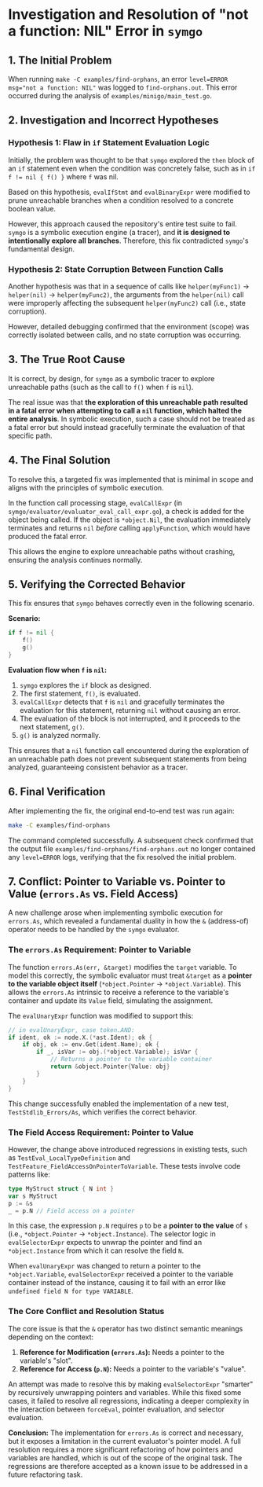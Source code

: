 # Investigation and Resolution of "not a function: NIL" Error in `symgo`

## 1. The Initial Problem

When running `make -C examples/find-orphans`, an error `level=ERROR msg="not a function: NIL"` was logged to `find-orphans.out`. This error occurred during the analysis of `examples/minigo/main_test.go`.

## 2. Investigation and Incorrect Hypotheses

### Hypothesis 1: Flaw in `if` Statement Evaluation Logic

Initially, the problem was thought to be that `symgo` explored the `then` block of an `if` statement even when the condition was concretely false, such as in `if f != nil { f() }` where `f` was nil.

Based on this hypothesis, `evalIfStmt` and `evalBinaryExpr` were modified to prune unreachable branches when a condition resolved to a concrete boolean value.

However, this approach caused the repository's entire test suite to fail. `symgo` is a symbolic execution engine (a tracer), and **it is designed to intentionally explore all branches**. Therefore, this fix contradicted `symgo`'s fundamental design.

### Hypothesis 2: State Corruption Between Function Calls

Another hypothesis was that in a sequence of calls like `helper(myFunc1)` -> `helper(nil)` -> `helper(myFunc2)`, the arguments from the `helper(nil)` call were improperly affecting the subsequent `helper(myFunc2)` call (i.e., state corruption).

However, detailed debugging confirmed that the environment (scope) was correctly isolated between calls, and no state corruption was occurring.

## 3. The True Root Cause

It is correct, by design, for `symgo` as a symbolic tracer to explore unreachable paths (such as the call to `f()` when `f` is `nil`).

The real issue was that **the exploration of this unreachable path resulted in a fatal error when attempting to call a `nil` function, which halted the entire analysis**. In symbolic execution, such a case should not be treated as a fatal error but should instead gracefully terminate the evaluation of that specific path.

## 4. The Final Solution

To resolve this, a targeted fix was implemented that is minimal in scope and aligns with the principles of symbolic execution.

In the function call processing stage, `evalCallExpr` (in `symgo/evaluator/evaluator_eval_call_expr.go`), a check is added for the object being called. If the object is `*object.Nil`, the evaluation immediately terminates and returns `nil` *before* calling `applyFunction`, which would have produced the fatal error.

This allows the engine to explore unreachable paths without crashing, ensuring the analysis continues normally.

## 5. Verifying the Corrected Behavior

This fix ensures that `symgo` behaves correctly even in the following scenario.

**Scenario:**
```go
if f != nil {
    f()
    g()
}
```

**Evaluation flow when `f` is `nil`:**

1.  `symgo` explores the `if` block as designed.
2.  The first statement, `f()`, is evaluated.
3.  `evalCallExpr` detects that `f` is `nil` and gracefully terminates the evaluation for this statement, returning `nil` without causing an error.
4.  The evaluation of the block is not interrupted, and it proceeds to the next statement, `g()`.
5.  `g()` is analyzed normally.

This ensures that a `nil` function call encountered during the exploration of an unreachable path does not prevent subsequent statements from being analyzed, guaranteeing consistent behavior as a tracer.

## 6. Final Verification

After implementing the fix, the original end-to-end test was run again:
```bash
make -C examples/find-orphans
```
The command completed successfully. A subsequent check confirmed that the output file `examples/find-orphans/find-orphans.out` no longer contained any `level=ERROR` logs, verifying that the fix resolved the initial problem.

## 7. Conflict: Pointer to Variable vs. Pointer to Value (`errors.As` vs. Field Access)

A new challenge arose when implementing symbolic execution for `errors.As`, which revealed a fundamental duality in how the `&` (address-of) operator needs to be handled by the `symgo` evaluator.

### The `errors.As` Requirement: Pointer to Variable

The function `errors.As(err, &target)` modifies the `target` variable. To model this correctly, the symbolic evaluator must treat `&target` as a **pointer to the variable object itself** (`*object.Pointer` -> `*object.Variable`). This allows the `errors.As` intrinsic to receive a reference to the variable's container and update its `Value` field, simulating the assignment.

The `evalUnaryExpr` function was modified to support this:
```go
// in evalUnaryExpr, case token.AND:
if ident, ok := node.X.(*ast.Ident); ok {
    if obj, ok := env.Get(ident.Name); ok {
        if _, isVar := obj.(*object.Variable); isVar {
            // Returns a pointer to the variable container
            return &object.Pointer{Value: obj}
        }
    }
}
```
This change successfully enabled the implementation of a new test, `TestStdlib_Errors/As`, which verifies the correct behavior.

### The Field Access Requirement: Pointer to Value

However, the change above introduced regressions in existing tests, such as `TestEval_LocalTypeDefinition` and `TestFeature_FieldAccessOnPointerToVariable`. These tests involve code patterns like:

```go
type MyStruct struct { N int }
var s MyStruct
p := &s
_ = p.N // Field access on a pointer
```

In this case, the expression `p.N` requires `p` to be a **pointer to the value** of `s` (i.e., `*object.Pointer` -> `*object.Instance`). The selector logic in `evalSelectorExpr` expects to unwrap the pointer and find an `*object.Instance` from which it can resolve the field `N`.

When `evalUnaryExpr` was changed to return a pointer to the `*object.Variable`, `evalSelectorExpr` received a pointer to the variable container instead of the instance, causing it to fail with an error like `undefined field N for type VARIABLE`.

### The Core Conflict and Resolution Status

The core issue is that the `&` operator has two distinct semantic meanings depending on the context:
1.  **Reference for Modification (`errors.As`):** Needs a pointer to the variable's "slot".
2.  **Reference for Access (`p.N`):** Needs a pointer to the variable's "value".

An attempt was made to resolve this by making `evalSelectorExpr` "smarter" by recursively unwrapping pointers and variables. While this fixed some cases, it failed to resolve all regressions, indicating a deeper complexity in the interaction between `forceEval`, pointer evaluation, and selector evaluation.

**Conclusion:** The implementation for `errors.As` is correct and necessary, but it exposes a limitation in the current evaluator's pointer model. A full resolution requires a more significant refactoring of how pointers and variables are handled, which is out of the scope of the original task. The regressions are therefore accepted as a known issue to be addressed in a future refactoring task.